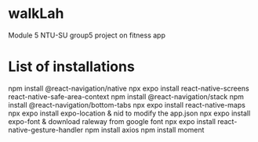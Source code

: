 # walkLah
Module 5 NTU-SU group5 project on fitness app

List of installations
======================
npm install @react-navigation/native
npx expo install react-native-screens react-native-safe-area-context
npm install @react-navigation/stack
npm install @react-navigation/bottom-tabs
npx expo install react-native-maps
npx expo install expo-location & nid to modify the app.json
npx expo install expo-font & download raleway from google font
npx expo install react-native-gesture-handler 
npm install axios
npm install moment

